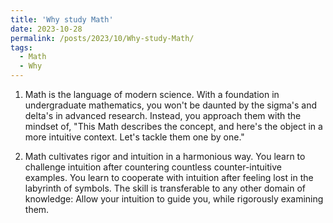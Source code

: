 ```yaml
---
title: 'Why study Math'
date: 2023-10-28
permalink: /posts/2023/10/Why-study-Math/
tags:
  - Math
  - Why
---
```


1. Math is the language of modern science. With a foundation in undergraduate mathematics, you won't be daunted by the sigma's and delta's in advanced research. Instead, you approach them with the mindset of, "This Math describes the concept, and here's the object in a more intuitive context. Let's tackle them one by one."

2. Math cultivates rigor and intuition in a harmonious way. You learn to challenge intuition after countering countless counter-intuitive examples. You learn to cooperate with intuition after feeling lost in the labyrinth of symbols. The skill is transferable to any other domain of knowledge: Allow your intuition to guide you, while rigorously examining them.
